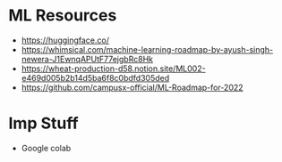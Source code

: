 # ML Resources

- https://huggingface.co/
- https://whimsical.com/machine-learning-roadmap-by-ayush-singh-newera-J1EwnqAPUtF77ejgbRc8Hk
- https://wheat-production-d58.notion.site/ML002-e469d005b2b14d5ba6f8c0bdfd305ded
- https://github.com/campusx-official/ML-Roadmap-for-2022


# Imp Stuff

- Google colab